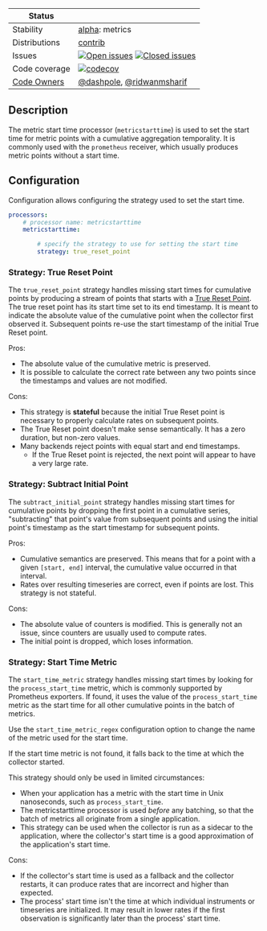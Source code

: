 <!-- status autogenerated section -->
| Status        |           |
| ------------- |-----------|
| Stability     | [alpha]: metrics   |
| Distributions | [contrib] |
| Issues        | [![Open issues](https://img.shields.io/github/issues-search/open-telemetry/opentelemetry-collector-contrib?query=is%3Aissue%20is%3Aopen%20label%3Aprocessor%2Fmetricstarttime%20&label=open&color=orange&logo=opentelemetry)](https://github.com/open-telemetry/opentelemetry-collector-contrib/issues?q=is%3Aopen+is%3Aissue+label%3Aprocessor%2Fmetricstarttime) [![Closed issues](https://img.shields.io/github/issues-search/open-telemetry/opentelemetry-collector-contrib?query=is%3Aissue%20is%3Aclosed%20label%3Aprocessor%2Fmetricstarttime%20&label=closed&color=blue&logo=opentelemetry)](https://github.com/open-telemetry/opentelemetry-collector-contrib/issues?q=is%3Aclosed+is%3Aissue+label%3Aprocessor%2Fmetricstarttime) |
| Code coverage | [![codecov](https://codecov.io/github/open-telemetry/opentelemetry-collector-contrib/graph/main/badge.svg?component=processor_metricstarttime)](https://app.codecov.io/gh/open-telemetry/opentelemetry-collector-contrib/tree/main/?components%5B0%5D=processor_metricstarttime&displayType=list) |
| [Code Owners](https://github.com/open-telemetry/opentelemetry-collector-contrib/blob/main/CONTRIBUTING.md#becoming-a-code-owner)    | [@dashpole](https://www.github.com/dashpole), [@ridwanmsharif](https://www.github.com/ridwanmsharif) |

[alpha]: https://github.com/open-telemetry/opentelemetry-collector/blob/main/docs/component-stability.md#alpha
[contrib]: https://github.com/open-telemetry/opentelemetry-collector-releases/tree/main/distributions/otelcol-contrib
<!-- end autogenerated section -->

## Description

The metric start time processor (`metricstarttime`) is used to set the start
time for metric points with a cumulative aggregation temporality. It is
commonly used with the `prometheus` receiver, which usually produces metric
points without a start time.

## Configuration

Configuration allows configuring the strategy used to set the start time.

```yaml
processors:
    # processor name: metricstarttime
    metricstarttime:

        # specify the strategy to use for setting the start time
        strategy: true_reset_point
```

### Strategy: True Reset Point

The `true_reset_point` strategy handles missing start times for cumulative
points by producing a stream of points that starts with a
[True Reset Point](https://github.com/open-telemetry/opentelemetry-specification/blob/main/specification/metrics/data-model.md#cumulative-streams-inserting-true-reset-points).
The true reset point has its start time set to its end timestamp. It is meant
to indicate the absolute value of the cumulative point when the collector first
observed it. Subsequent points re-use the start timestamp of the initial True
Reset point.

Pros:

* The absolute value of the cumulative metric is preserved.
* It is possible to calculate the correct rate between any two points since the timestamps and values are not modified.

Cons:

* This strategy is **stateful** because the initial True Reset point is necessary to properly calculate rates on subsequent points.
* The True Reset point doesn't make sense semantically. It has a zero duration, but non-zero values.
* Many backends reject points with equal start and end timestamps.
    * If the True Reset point is rejected, the next point will appear to have a very large rate.

### Strategy: Subtract Initial Point

The `subtract_initial_point` strategy handles missing start times for
cumulative points by dropping the first point in a cumulative series,
"subtracting" that point's value from subsequent points and using the initial
point's timestamp as the start timestamp for subsequent points.

Pros:

* Cumulative semantics are preserved. This means that for a point with a given `[start, end]` interval, the cumulative value occurred in that interval.
* Rates over resulting timeseries are correct, even if points are lost. This strategy is not stateful.

Cons:

* The absolute value of counters is modified. This is generally not an issue, since counters are usually used to compute rates.
* The initial point is dropped, which loses information.

### Strategy: Start Time Metric

The `start_time_metric` strategy handles missing start times by looking for the
`process_start_time` metric, which is commonly supported by Prometheus exporters.
If found, it uses the value of the `process_start_time` metric as the start time
for all other cumulative points in the batch of metrics.

Use the `start_time_metric_regex` configuration option to change the name of the
metric used for the start time.

If the start time metric is not found, it falls back to the time at which the
collector started.

This strategy should only be used in limited circumstances:

* When your application has a metric with the start time in Unix nanoseconds,
  such as `process_start_time`.
* The metricstarttime processor is used _before_ any batching, so that the
  batch of metrics all originate from a single application.
* This strategy can be used when the collector is run as a sidecar to the
  application, where the collector's start time is a good approximation of the
  application's start time.

Cons:

* If the collector's start time is used as a fallback and the collector
  restarts, it can produce rates that are incorrect and higher than expected.
* The process' start time isn't the time at which individual instruments or
  timeseries are initialized. It may result in lower rates if the first
  observation is significantly later than the process' start time.
